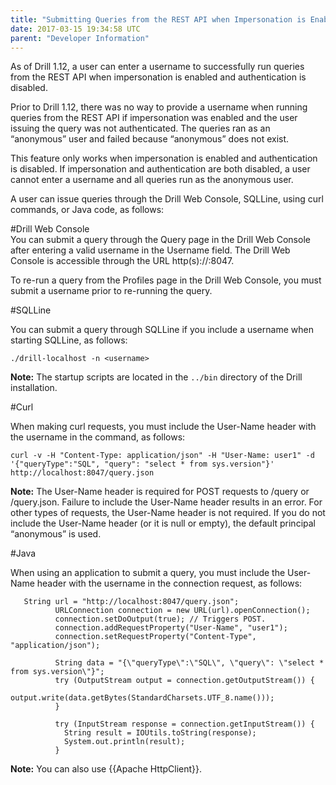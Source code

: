 ```yaml
---
title: "Submitting Queries from the REST API when Impersonation is Enabled and Authentication is Disabled"
date: 2017-03-15 19:34:58 UTC
parent: "Developer Information"
---  
```



As of Drill 1.12, a user can enter a username to successfully run queries from the REST API when impersonation is enabled and authentication is disabled.  

Prior to Drill 1.12, there was no way to provide a username when running queries from the REST API if impersonation was enabled and the user issuing the query was not authenticated. The queries ran as an “anonymous” user and failed because “anonymous” does not exist. 
 
This feature only works when impersonation is enabled and authentication is disabled. If impersonation and authentication are both disabled, a user cannot enter a username and all queries run as the anonymous user.  

A user can issue queries through the Drill Web Console, SQLLine, using curl commands, or Java code, as follows:  

#Drill Web Console  
You can submit a query through the Query page in the Drill Web Console after entering a valid username in the Username field. The Drill Web Console is accessible through the URL http(s)://<ip-address>:8047.

To re-run a query from the Profiles page in the Drill Web Console, you must submit a username prior to re-running the query.
  

#SQLLine  

You can submit a query through SQLLine if you include a username when starting SQLLine, as follows:  

`./drill-localhost -n <username> `  

**Note:** The startup scripts are located in the `../bin` directory of the Drill installation. 

#Curl  

When making curl requests, you must include the User-Name header with the username in the command, as follows:  

`curl -v -H "Content-Type: application/json" -H "User-Name: user1" -d '{"queryType":"SQL", "query": "select * from sys.version"}' http://localhost:8047/query.json`  

**Note:** The User-Name header is required for POST requests to /query or /query.json. Failure to include the User-Name header results in an error. For other types of requests, the User-Name header is not required. If you do not include the User-Name header (or it is null or empty), the default principal “anonymous” is used.  


#Java 
 
When using an application to submit a query, you must include the User-Name header with the username in the connection request, as follows:  

       String url = "http://localhost:8047/query.json";
              URLConnection connection = new URL(url).openConnection();
              connection.setDoOutput(true); // Triggers POST.
              connection.addRequestProperty("User-Name", "user1");
              connection.setRequestProperty("Content-Type", "application/json");

              String data = "{\"queryType\":\"SQL\", \"query\": \"select * from sys.version\"}"; 
              try (OutputStream output = connection.getOutputStream()) {
                output.write(data.getBytes(StandardCharsets.UTF_8.name()));
              }  

              try (InputStream response = connection.getInputStream()) {
                String result = IOUtils.toString(response);
                System.out.println(result);
              }
         

**Note:** You can also use {{Apache HttpClient}}.

  





